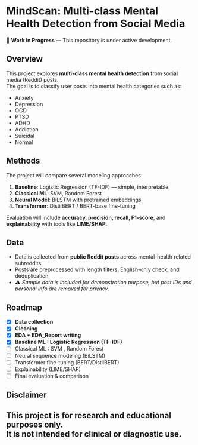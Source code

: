 # MindScan: Multi-class Mental Health Detection from Social Media

🚧 **Work in Progress** — This repository is under active development.  

## Overview
This project explores **multi-class mental health detection** from social media (Reddit) posts.  
The goal is to classify user posts into mental health categories such as:
- Anxiety
- Depression
- OCD
- PTSD
- ADHD
- Addiction
- Suicidal
- Normal

## Methods
The project will compare several modeling approaches:
1. **Baseline**: Logistic Regression (TF-IDF) — simple, interpretable
2. **Classical ML**: SVM, Random Forest
3. **Neural Model**: BiLSTM with pretrained embeddings
4. **Transformer**: DistilBERT / BERT-base fine-tuning

Evaluation will include **accuracy, precision, recall, F1-score**, and **explainability** with tools like **LIME/SHAP**.

## Data
- Data is collected from **public Reddit posts** across mental-health related subreddits.  
- Posts are preprocessed with length filters, English-only check, and deduplication.  
- *⚠️ Sample data is included for demonstration purpose, but post IDs and personal info are removed for privacy.*

## Roadmap
- [x] **Data collection**
- [x] **Cleaning** 
- [x] **EDA + EDA_Report writing**
- [x] **Baseline ML : Logistic Regression (TF-IDF)**
- [ ] Classical ML : SVM , Random Forest 
- [ ] Neural sequence modeling (BiLSTM)  
- [ ] Transformer fine-tuning (BERT/DistilBERT)  
- [ ] Explainability (LIME/SHAP)  
- [ ] Final evaluation & comparison  

## Disclaimer
This project is for **research and educational purposes only**.  
It is **not intended for clinical or diagnostic use**.
---

